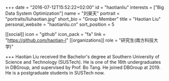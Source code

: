 +++
date = "2016-07-12T15:52:22+02:00"
id = "haotianliu"
interests = ["Big Data System Optimization"]
name = "刘昊天"
portrait = "portraits/liuhaotian.jpg"
short_bio = "Group Member"
title = "Haotian Liu"
personal_website = "haotianliu.cn"
sort_position = 5

[[social]]
    icon = "github"
    icon_pack = "fa"
    link = "https://github.com/haotian-l"
[[organizations]]
    role = "研究生(南方科技大学)"
    



+++
Haotian Liu received the Bachelor's degree at Southern University of Science and Technology (SUSTech). He is one of the 16th undergraduates in DBGroup, and supervised by Prof. Bo Tang. He joined DBGroup at 2019. He is a postgraduate students in SUSTech now.
